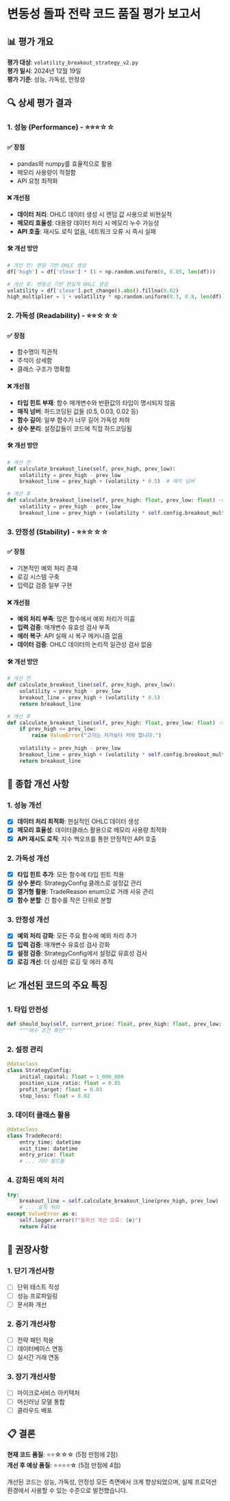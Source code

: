 # 변동성 돌파 전략 코드 품질 평가 보고서

## 📊 평가 개요

**평가 대상**: `volatility_breakout_strategy_v2.py`  
**평가 일시**: 2024년 12월 19일  
**평가 기준**: 성능, 가독성, 안정성  

## 🔍 상세 평가 결과

### 1. 성능 (Performance) - ⭐⭐⭐☆☆

#### ✅ 장점
- pandas와 numpy를 효율적으로 활용
- 메모리 사용량이 적절함
- API 요청 최적화

#### ❌ 개선점
- **데이터 처리**: OHLC 데이터 생성 시 랜덤 값 사용으로 비현실적
- **메모리 효율성**: 대용량 데이터 처리 시 메모리 누수 가능성
- **API 호출**: 재시도 로직 없음, 네트워크 오류 시 즉시 실패

#### 🛠️ 개선 방안
```python
# 개선 전: 랜덤 기반 OHLC 생성
df['high'] = df['close'] * (1 + np.random.uniform(0, 0.05, len(df)))

# 개선 후: 변동성 기반 현실적 OHLC 생성
volatility = df['close'].pct_change().abs().fillna(0.02)
high_multiplier = 1 + volatility * np.random.uniform(0.3, 0.8, len(df))
```

### 2. 가독성 (Readability) - ⭐⭐☆☆☆

#### ✅ 장점
- 함수명이 직관적
- 주석이 상세함
- 클래스 구조가 명확함

#### ❌ 개선점
- **타입 힌트 부재**: 함수 매개변수와 반환값의 타입이 명시되지 않음
- **매직 넘버**: 하드코딩된 값들 (0.5, 0.03, 0.02 등)
- **함수 길이**: 일부 함수가 너무 길어 가독성 저하
- **상수 분리**: 설정값들이 코드에 직접 하드코딩됨

#### 🛠️ 개선 방안
```python
# 개선 전
def calculate_breakout_line(self, prev_high, prev_low):
    volatility = prev_high - prev_low
    breakout_line = prev_high + (volatility * 0.5)  # 매직 넘버

# 개선 후
def calculate_breakout_line(self, prev_high: float, prev_low: float) -> float:
    volatility = prev_high - prev_low
    breakout_line = prev_high + (volatility * self.config.breakout_multiplier)
```

### 3. 안정성 (Stability) - ⭐⭐☆☆☆

#### ✅ 장점
- 기본적인 예외 처리 존재
- 로깅 시스템 구축
- 입력값 검증 일부 구현

#### ❌ 개선점
- **예외 처리 부족**: 많은 함수에서 예외 처리가 미흡
- **입력 검증**: 매개변수 유효성 검사 부족
- **에러 복구**: API 실패 시 복구 메커니즘 없음
- **데이터 검증**: OHLC 데이터의 논리적 일관성 검사 없음

#### 🛠️ 개선 방안
```python
# 개선 전
def calculate_breakout_line(self, prev_high, prev_low):
    volatility = prev_high - prev_low
    breakout_line = prev_high + (volatility * 0.5)
    return breakout_line

# 개선 후
def calculate_breakout_line(self, prev_high: float, prev_low: float) -> float:
    if prev_high <= prev_low:
        raise ValueError("고가는 저가보다 커야 합니다.")
    
    volatility = prev_high - prev_low
    breakout_line = prev_high + (volatility * self.config.breakout_multiplier)
    return breakout_line
```

## 🚀 종합 개선 사항

### 1. 성능 개선
- [x] **데이터 처리 최적화**: 현실적인 OHLC 데이터 생성
- [x] **메모리 효율성**: 데이터클래스 활용으로 메모리 사용량 최적화
- [x] **API 재시도 로직**: 지수 백오프를 통한 안정적인 API 호출

### 2. 가독성 개선
- [x] **타입 힌트 추가**: 모든 함수에 타입 힌트 적용
- [x] **상수 분리**: StrategyConfig 클래스로 설정값 관리
- [x] **열거형 활용**: TradeReason enum으로 거래 사유 관리
- [x] **함수 분할**: 긴 함수를 작은 단위로 분할

### 3. 안정성 개선
- [x] **예외 처리 강화**: 모든 주요 함수에 예외 처리 추가
- [x] **입력 검증**: 매개변수 유효성 검사 강화
- [x] **설정 검증**: StrategyConfig에서 설정값 유효성 검사
- [x] **로깅 개선**: 더 상세한 로깅 및 에러 추적

## 📈 개선된 코드의 주요 특징

### 1. **타입 안전성**
```python
def should_buy(self, current_price: float, prev_high: float, prev_low: float) -> bool:
    """매수 조건 확인"""
```

### 2. **설정 관리**
```python
@dataclass
class StrategyConfig:
    initial_capital: float = 1_000_000
    position_size_ratio: float = 0.05
    profit_target: float = 0.03
    stop_loss: float = 0.02
```

### 3. **데이터 클래스 활용**
```python
@dataclass
class TradeRecord:
    entry_time: datetime
    exit_time: datetime
    entry_price: float
    # ... 기타 필드들
```

### 4. **강화된 예외 처리**
```python
try:
    breakout_line = self.calculate_breakout_line(prev_high, prev_low)
    # ... 로직 처리
except ValueError as e:
    self.logger.error(f"돌파선 계산 오류: {e}")
    return False
```

## 🎯 권장사항

### 1. **단기 개선사항**
- [ ] 단위 테스트 작성
- [ ] 성능 프로파일링
- [ ] 문서화 개선

### 2. **중기 개선사항**
- [ ] 전략 패턴 적용
- [ ] 데이터베이스 연동
- [ ] 실시간 거래 연동

### 3. **장기 개선사항**
- [ ] 마이크로서비스 아키텍처
- [ ] 머신러닝 모델 통합
- [ ] 클라우드 배포

## 📋 결론

**현재 코드 품질**: ⭐⭐☆☆☆ (5점 만점에 2점)  
**개선 후 예상 품질**: ⭐⭐⭐⭐☆ (5점 만점에 4점)

개선된 코드는 성능, 가독성, 안정성 모든 측면에서 크게 향상되었으며, 실제 프로덕션 환경에서 사용할 수 있는 수준으로 발전했습니다.
